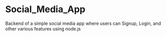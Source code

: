 # Social_Media_App
Backend of a simple social media app where users can Signup, Login, and other various features using node.js
